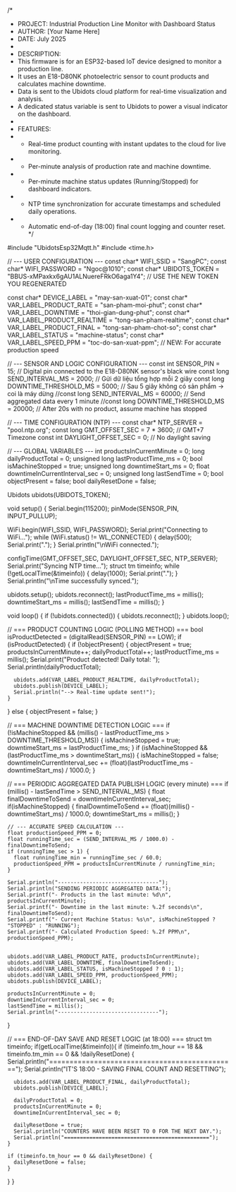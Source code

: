 
/*
 * PROJECT: Industrial Production Line Monitor with Dashboard Status
 * AUTHOR: [Your Name Here]
 * DATE: July 2025
 *
 * DESCRIPTION:
 * This firmware is for an ESP32-based IoT device designed to monitor a production line.
 * It uses an E18-D80NK photoelectric sensor to count products and calculates machine downtime.
 * Data is sent to the Ubidots cloud platform for real-time visualization and analysis.
 * A dedicated status variable is sent to Ubidots to power a visual indicator on the dashboard.
 *
 * FEATURES:
 * - Real-time product counting with instant updates to the cloud for live monitoring.
 * - Per-minute analysis of production rate and machine downtime.
 * - Per-minute machine status updates (Running/Stopped) for dashboard indicators.
 * - NTP time synchronization for accurate timestamps and scheduled daily operations.
 * - Automatic end-of-day (18:00) final count logging and counter reset.
 */

#include "UbidotsEsp32Mqtt.h"
#include <time.h>

// --- USER CONFIGURATION ---
const char* WIFI_SSID = "SangPC";
const char* WIFI_PASSWORD = "Ngoc@1010";
const char* UBIDOTS_TOKEN = "BBUS-xMPaxkx6gAU1ALNuereFRkO6aga1Y4"; // USE THE NEW TOKEN YOU REGENERATED

const char* DEVICE_LABEL = "may-san-xuat-01";
const char* VAR_LABEL_PRODUCT_RATE = "san-pham-moi-phut";
const char* VAR_LABEL_DOWNTIME = "thoi-gian-dung-phut";
const char* VAR_LABEL_PRODUCT_REALTIME = "tong-san-pham-realtime";
const char* VAR_LABEL_PRODUCT_FINAL = "tong-san-pham-chot-so";
const char* VAR_LABEL_STATUS = "machine-status";
const char* VAR_LABEL_SPEED_PPM = "toc-do-san-xuat-ppm"; // NEW: For accurate production speed

// --- SENSOR AND LOGIC CONFIGURATION ---
const int SENSOR_PIN = 15; // Digital pin connected to the E18-D80NK sensor's black wire
const long SEND_INTERVAL_MS = 2000; // Gửi dữ liệu tổng hợp mỗi 2 giây
const long DOWNTIME_THRESHOLD_MS = 5000; // Sau 5 giây không có sản phẩm -> coi là máy dừng
//const long SEND_INTERVAL_MS = 60000; // Send aggregated data every 1 minute
//const long DOWNTIME_THRESHOLD_MS = 20000; // After 20s with no product, assume machine has stopped

// --- TIME CONFIGURATION (NTP) ---
const char* NTP_SERVER = "pool.ntp.org";
const long  GMT_OFFSET_SEC = 7 * 3600; // GMT+7 Timezone
const int   DAYLIGHT_OFFSET_SEC = 0;   // No daylight saving

// --- GLOBAL VARIABLES ---
int productsInCurrentMinute = 0;
long dailyProductTotal = 0;
unsigned long lastProductTime_ms = 0;
bool isMachineStopped = true;
unsigned long downtimeStart_ms = 0;
float downtimeInCurrentInterval_sec = 0;
unsigned long lastSendTime = 0;
bool objectPresent = false;
bool dailyResetDone = false;

Ubidots ubidots(UBIDOTS_TOKEN);

void setup() {
  Serial.begin(115200);
  pinMode(SENSOR_PIN, INPUT_PULLUP);
  
  WiFi.begin(WIFI_SSID, WIFI_PASSWORD);
  Serial.print("Connecting to WiFi...");
  while (WiFi.status() != WL_CONNECTED) { delay(500); Serial.print("."); }
  Serial.println("\nWiFi connected.");

  configTime(GMT_OFFSET_SEC, DAYLIGHT_OFFSET_SEC, NTP_SERVER);
  Serial.print("Syncing NTP time...");
  struct tm timeinfo;
  while (!getLocalTime(&timeinfo)) { delay(1000); Serial.print("."); }
  Serial.println("\nTime successfully synced.");
  
  ubidots.setup();
  ubidots.reconnect();
  lastProductTime_ms = millis();
  downtimeStart_ms = millis();
  lastSendTime = millis();
}

void loop() {
  if (!ubidots.connected()) { ubidots.reconnect(); }
  ubidots.loop();

  // === PRODUCT COUNTING LOGIC (POLLING METHOD) ===
  bool isProductDetected = (digitalRead(SENSOR_PIN) == LOW);
  if (isProductDetected) {
    if (!objectPresent) {
      objectPresent = true;
      productsInCurrentMinute++;
      dailyProductTotal++;
      lastProductTime_ms = millis();
      Serial.print("Product detected! Daily total: "); Serial.println(dailyProductTotal);
      
      ubidots.add(VAR_LABEL_PRODUCT_REALTIME, dailyProductTotal);
      ubidots.publish(DEVICE_LABEL);
      Serial.println("--> Real-time update sent!");
    }
  } else {
    objectPresent = false;
  }
  
  // === MACHINE DOWNTIME DETECTION LOGIC ===
  if (!isMachineStopped && (millis() - lastProductTime_ms > DOWNTIME_THRESHOLD_MS)) {
    isMachineStopped = true;
    downtimeStart_ms = lastProductTime_ms;
  }
  if (isMachineStopped && (lastProductTime_ms > downtimeStart_ms)) {
    isMachineStopped = false;
    downtimeInCurrentInterval_sec += (float)(lastProductTime_ms - downtimeStart_ms) / 1000.0;
  }
  
  // === PERIODIC AGGREGATED DATA PUBLISH LOGIC (every minute) ===
  if (millis() - lastSendTime > SEND_INTERVAL_MS) {
    float finalDowntimeToSend = downtimeInCurrentInterval_sec;
    if(isMachineStopped) {
      finalDowntimeToSend += (float)(millis() - downtimeStart_ms) / 1000.0;
      downtimeStart_ms = millis();
    }
    
    // --- ACCURATE SPEED CALCULATION ---
    float productionSpeed_PPM = 0;
    float runningTime_sec = (SEND_INTERVAL_MS / 1000.0) - finalDowntimeToSend;
    if (runningTime_sec > 1) {
      float runningTime_min = runningTime_sec / 60.0;
      productionSpeed_PPM = productsInCurrentMinute / runningTime_min;
    }
    
    Serial.println("--------------------------------");
    Serial.println("SENDING PERIODIC AGGREGATED DATA:");
    Serial.printf("- Products in the last minute: %d\n", productsInCurrentMinute);
    Serial.printf("- Downtime in the last minute: %.2f seconds\n", finalDowntimeToSend);
    Serial.printf("- Current Machine Status: %s\n", isMachineStopped ? "STOPPED" : "RUNNING");
    Serial.printf("- Calculated Production Speed: %.2f PPM\n", productionSpeed_PPM);
    

    ubidots.add(VAR_LABEL_PRODUCT_RATE, productsInCurrentMinute);
    ubidots.add(VAR_LABEL_DOWNTIME, finalDowntimeToSend);
    ubidots.add(VAR_LABEL_STATUS, isMachineStopped ? 0 : 1);
    ubidots.add(VAR_LABEL_SPEED_PPM, productionSpeed_PPM);
    ubidots.publish(DEVICE_LABEL);
    
    productsInCurrentMinute = 0;
    downtimeInCurrentInterval_sec = 0;
    lastSendTime = millis();
    Serial.println("--------------------------------");
  }

  // === END-OF-DAY SAVE AND RESET LOGIC (at 18:00) ===
  struct tm timeinfo;
  if(getLocalTime(&timeinfo)){
    if (timeinfo.tm_hour == 18 && timeinfo.tm_min == 0 && !dailyResetDone) {
      Serial.println("==============================================");
      Serial.println("IT'S 18:00 - SAVING FINAL COUNT AND RESETTING");
      
      ubidots.add(VAR_LABEL_PRODUCT_FINAL, dailyProductTotal);
      ubidots.publish(DEVICE_LABEL);
      
      dailyProductTotal = 0;
      productsInCurrentMinute = 0;
      downtimeInCurrentInterval_sec = 0;
      
      dailyResetDone = true; 
      Serial.println("COUNTERS HAVE BEEN RESET TO 0 FOR THE NEXT DAY.");
      Serial.println("==============================================");
    }
    
    if (timeinfo.tm_hour == 0 && dailyResetDone) {
      dailyResetDone = false;
    }
  }
}
